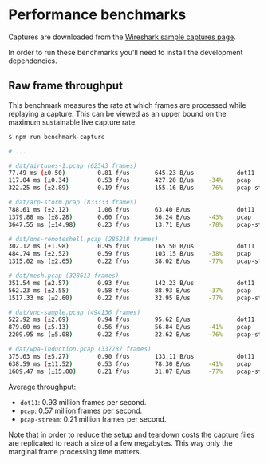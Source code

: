 # Performance benchmarks

Captures are downloaded from the [Wireshark sample captures page][captures].

In order to run these benchmarks you'll need to install the development
dependencies.


## Raw frame throughput

This benchmark measures the rate at which frames are processed while replaying
a capture. This can be viewed as an upper bound on the maximum sustainable live
capture rate.

```bash
$ npm run benchmark-capture

# ...

# dat/airtunes-1.pcap (62543 frames)
77.49 ms (±0.50)         0.81 f/us       645.23 B/us            dot11
117.04 ms (±0.34)        0.53 f/us       427.20 B/us    -34%    pcap
322.25 ms (±2.89)        0.19 f/us       155.16 B/us    -76%    pcap-stream

# dat/arp-storm.pcap (833333 frames)
788.61 ms (±2.12)        1.06 f/us       63.40 B/us             dot11
1379.88 ms (±8.28)       0.60 f/us       36.24 B/us     -43%    pcap
3647.55 ms (±14.98)      0.23 f/us       13.71 B/us     -78%    pcap-stream

# dat/dns-remoteshell.pcap (286218 frames)
302.12 ms (±1.98)        0.95 f/us       165.50 B/us            dot11
484.74 ms (±2.52)        0.59 f/us       103.15 B/us    -38%    pcap
1315.02 ms (±2.65)       0.22 f/us       38.02 B/us     -77%    pcap-stream

# dat/mesh.pcap (328613 frames)
351.54 ms (±2.57)        0.93 f/us       142.23 B/us            dot11
562.23 ms (±2.55)        0.58 f/us       88.93 B/us     -37%    pcap
1517.33 ms (±2.60)       0.22 f/us       32.95 B/us     -77%    pcap-stream

# dat/vnc-sample.pcap (494136 frames)
522.92 ms (±2.69)        0.94 f/us       95.62 B/us             dot11
879.60 ms (±5.13)        0.56 f/us       56.84 B/us     -41%    pcap
2209.95 ms (±5.08)       0.22 f/us       22.62 B/us     -76%    pcap-stream

# dat/wpa-Induction.pcap (337787 frames)
375.63 ms (±5.27)        0.90 f/us       133.11 B/us            dot11
638.59 ms (±11.52)       0.53 f/us       78.30 B/us     -41%    pcap
1609.47 ms (±15.00)      0.21 f/us       31.07 B/us     -77%    pcap-stream
```

Average throughput:

+ `dot11`: 0.93 million frames per second.
+ `pcap`: 0.57 million frames per second.
+ `pcap-stream`: 0.21 million frames per second.

Note that in order to reduce the setup and teardown costs the capture files are
replicated to reach a size of a few megabytes. This way only the marginal frame
processing time matters.

[captures]: http://wiki.wireshark.org/SampleCaptures

